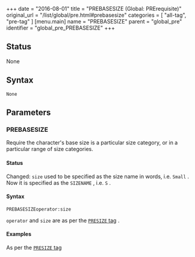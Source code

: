 +++
date = "2016-08-01"
title = "PREBASESIZE (Global: PRErequisite)"
original_url = "/list/global/pre.html#prebasesize"
categories = [ "all-tag", "pre-tag" ]
[menu.main]
    name = "PREBASESIZE"
    parent = "global_pre"
    identifier = "global_pre_PREBASESIZE"
+++

## Status

None

## Syntax

`None`

## Parameters




<span id="prebasesize"></span>

### PREBASESIZE

Require the character's base size is a particular size category, or in a
particular range of size categories.

#### Status

Changed: `size` used to be specified as the size name in words, i.e.
`Small` . Now it is specified as the `SIZENAME` , i.e. `S` .

#### Syntax

`PREBASESIZEoperator:size`

`operator` and `size` are as per the [`PRESIZE`
tag](/list/global/pre/presize.html) .

#### Examples

As per the [`PRESIZE` tag](/list/global/pre/presize.html)

